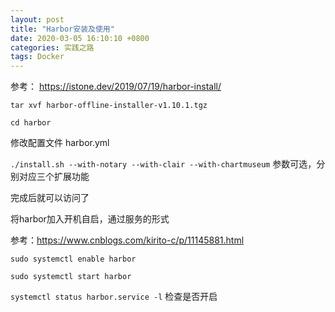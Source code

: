 ```yaml
---
layout: post
title: "Harbor安装及使用"
date: 2020-03-05 16:10:10 +0800
categories: 实践之路
tags: Docker
---
```



参考： https://istone.dev/2019/07/19/harbor-install/

`tar xvf harbor-offline-installer-v1.10.1.tgz`

`cd harbor`

修改配置文件 harbor.yml

`./install.sh --with-notary --with-clair --with-chartmuseum` 参数可选，分别对应三个扩展功能

完成后就可以访问了

将harbor加入开机自启，通过服务的形式

参考：https://www.cnblogs.com/kirito-c/p/11145881.html

`sudo systemctl enable harbor`

`sudo systemctl start harbor`

`systemctl status harbor.service -l`  检查是否开启


